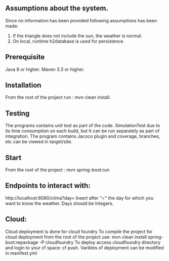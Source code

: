 ## Assumptions about the system.
Since no information has been provided following assumptions has been made:
1. If the triangle does not include the sun, the weather is normal.
2. On local, runtime h2database is used for persistence.

## Prerequisite
Java 8 or higher.
Maven 3.3 or higher.
## Installation
From the root of the project run :
mvn clean install.
## Testing
The programs contains unit test as part of the code. SimulationTest due to its time consumption on each build, but
It can be run separately as part of integration.
The program contains Jacoco plugin and coverage, branches, etc can be viewed in target/site.
## Start
From the root of the project :
mvn spring-boot:run
## Endpoints to interact with:
http://localhost:8080/clima?day=
Insert after "=" the day for which you want to know the weather. Days should be Integers.
## Cloud:
Cloud deployment is done for cloud foundry
To compile the project for cloud deployment from the root of the project use: mvn clean install spring-boot:repackage -P cloudfoundry
To deploy access cloudfoundry directory and login to your cf space: cf push.
Varibles of deployment can be modified in manifest.yml

